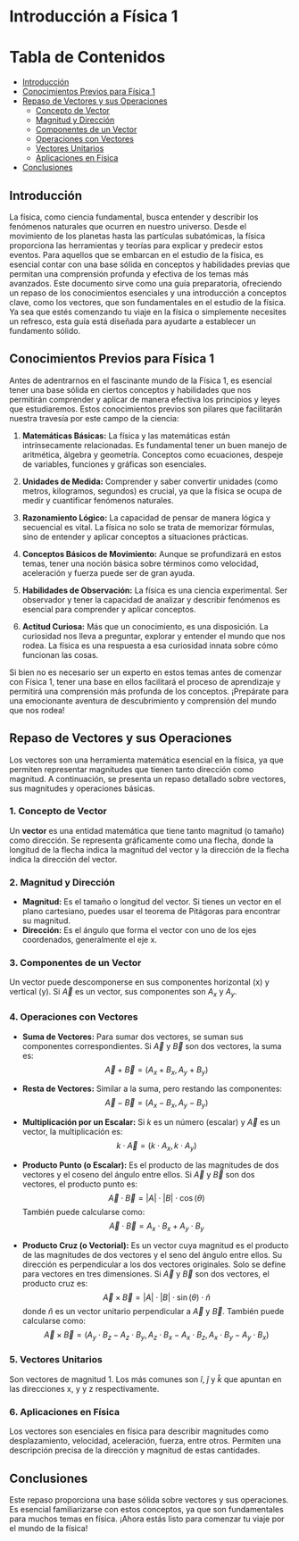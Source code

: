 # Introducción a Física 1

# Tabla de Contenidos

- [Introducción](#Introducción)
- [Conocimientos Previos para Física 1](#Conocimientos-Previos-para-Física-1)
- [Repaso de Vectores y sus Operaciones](#Repaso-de-Vectores-y-sus-Operaciones)
  - [Concepto de Vector](#1.-**Concepto-de-Vector**)
  - [Magnitud y Dirección](#2.-**Magnitud-y-Dirección**)
  - [Componentes de un Vector](#3.-**Componentes-de-un-Vector**)
  - [Operaciones con Vectores](#4.-**Operaciones-con-Vectores**)
  - [Vectores Unitarios](#5.-**Vectores-Unitarios**)
  - [Aplicaciones en Física](#6.-**Aplicaciones-en-Física**)
- [Conclusiones](#Conclusiones)

## Introducción

La física, como ciencia fundamental, busca entender y describir los fenómenos naturales que ocurren en nuestro universo. Desde el movimiento de los planetas hasta las partículas subatómicas, la física proporciona las herramientas y teorías para explicar y predecir estos eventos. Para aquellos que se embarcan en el estudio de la física, es esencial contar con una base sólida en conceptos y habilidades previas que permitan una comprensión profunda y efectiva de los temas más avanzados. Este documento sirve como una guía preparatoria, ofreciendo un repaso de los conocimientos esenciales y una introducción a conceptos clave, como los vectores, que son fundamentales en el estudio de la física. Ya sea que estés comenzando tu viaje en la física o simplemente necesites un refresco, esta guía está diseñada para ayudarte a establecer un fundamento sólido.

## Conocimientos Previos para Física 1

Antes de adentrarnos en el fascinante mundo de la Física 1, es esencial tener una base sólida en ciertos conceptos y habilidades que nos permitirán comprender y aplicar de manera efectiva los principios y leyes que estudiaremos. Estos conocimientos previos son pilares que facilitarán nuestra travesía por este campo de la ciencia:

1. **Matemáticas Básicas:** La física y las matemáticas están intrínsecamente relacionadas. Es fundamental tener un buen manejo de aritmética, álgebra y geometría. Conceptos como ecuaciones, despeje de variables, funciones y gráficas son esenciales.

2. **Unidades de Medida:** Comprender y saber convertir unidades (como metros, kilogramos, segundos) es crucial, ya que la física se ocupa de medir y cuantificar fenómenos naturales.

3. **Razonamiento Lógico:** La capacidad de pensar de manera lógica y secuencial es vital. La física no solo se trata de memorizar fórmulas, sino de entender y aplicar conceptos a situaciones prácticas.

4. **Conceptos Básicos de Movimiento:** Aunque se profundizará en estos temas, tener una noción básica sobre términos como velocidad, aceleración y fuerza puede ser de gran ayuda.

5. **Habilidades de Observación:** La física es una ciencia experimental. Ser observador y tener la capacidad de analizar y describir fenómenos es esencial para comprender y aplicar conceptos.

6. **Actitud Curiosa:** Más que un conocimiento, es una disposición. La curiosidad nos lleva a preguntar, explorar y entender el mundo que nos rodea. La física es una respuesta a esa curiosidad innata sobre cómo funcionan las cosas.

Si bien no es necesario ser un experto en estos temas antes de comenzar con Física 1, tener una base en ellos facilitará el proceso de aprendizaje y permitirá una comprensión más profunda de los conceptos. ¡Prepárate para una emocionante aventura de descubrimiento y comprensión del mundo que nos rodea!

## Repaso de Vectores y sus Operaciones

Los vectores son una herramienta matemática esencial en la física, ya que permiten representar magnitudes que tienen tanto dirección como magnitud. A continuación, se presenta un repaso detallado sobre vectores, sus magnitudes y operaciones básicas.

### 1. **Concepto de Vector**

Un **vector** es una entidad matemática que tiene tanto magnitud (o tamaño) como dirección. Se representa gráficamente como una flecha, donde la longitud de la flecha indica la magnitud del vector y la dirección de la flecha indica la dirección del vector.

### 2. **Magnitud y Dirección**

- **Magnitud:** Es el tamaño o longitud del vector. Si tienes un vector en el plano cartesiano, puedes usar el teorema de Pitágoras para encontrar su magnitud.
- **Dirección:** Es el ángulo que forma el vector con uno de los ejes coordenados, generalmente el eje x.

### 3. **Componentes de un Vector**

Un vector puede descomponerse en sus componentes horizontal (x) y vertical (y). Si $` \vec{A} `$ es un vector, sus componentes son $` A_x `$ y $` A_y `$.

### 4. **Operaciones con Vectores**

- **Suma de Vectores:** Para sumar dos vectores, se suman sus componentes correspondientes. Si $` \vec{A} `$ y $` \vec{B} `$ son dos vectores, la suma es:
  $$ \vec{A} + \vec{B} = (A_x + B_x, A_y + B_y) $$

- **Resta de Vectores:** Similar a la suma, pero restando las componentes:
  $$ \vec{A} - \vec{B} = (A_x - B_x, A_y - B_y) $$

- **Multiplicación por un Escalar:** Si $` k `$ es un número (escalar) y $` \vec{A} `$ es un vector, la multiplicación es:
  $$ k \cdot \vec{A} = (k \cdot A_x, k \cdot A_y) $$

- **Producto Punto (o Escalar):** Es el producto de las magnitudes de dos vectores y el coseno del ángulo entre ellos. Si $` \vec{A} `$ y $` \vec{B} `$ son dos vectores, el producto punto es:
  $$ \vec{A} \cdot \vec{B} = |A| \cdot |B| \cdot \cos(\theta) $$
  También puede calcularse como:
  $$ \vec{A} \cdot \vec{B} = A_x \cdot B_x + A_y \cdot B_y $$

- **Producto Cruz (o Vectorial):** Es un vector cuya magnitud es el producto de las magnitudes de dos vectores y el seno del ángulo entre ellos. Su dirección es perpendicular a los dos vectores originales. Solo se define para vectores en tres dimensiones. Si $` \vec{A} `$ y $` \vec{B} `$ son dos vectores, el producto cruz es:
  $$ \vec{A} \times \vec{B} = |A| \cdot |B| \cdot \sin(\theta) \cdot \hat{n} $$
  donde $` \hat{n} `$ es un vector unitario perpendicular a $` \vec{A} `$ y $` \vec{B} `$. También puede calcularse como:
  $$ \vec{A} \times \vec{B} = (A_y \cdot B_z - A_z \cdot B_y, A_z \cdot B_x - A_x \cdot B_z, A_x \cdot B_y - A_y \cdot B_x) $$

### 5. **Vectores Unitarios**

Son vectores de magnitud 1. Los más comunes son $` \hat{i} `$, $` \hat{j} `$ y $` \hat{k} `$ que apuntan en las direcciones x, y y z respectivamente.

### 6. **Aplicaciones en Física**

Los vectores son esenciales en física para describir magnitudes como desplazamiento, velocidad, aceleración, fuerza, entre otros. Permiten una descripción precisa de la dirección y magnitud de estas cantidades.

## Conclusiones

Este repaso proporciona una base sólida sobre vectores y sus operaciones. Es esencial familiarizarse con estos conceptos, ya que son fundamentales para muchos temas en física. ¡Ahora estás listo para comenzar tu viaje por el mundo de la física!
